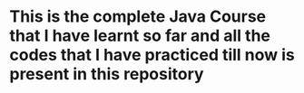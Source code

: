# This is the complete Java Course that I have learnt so far and all the codes that I have practiced till now is present in this repository
